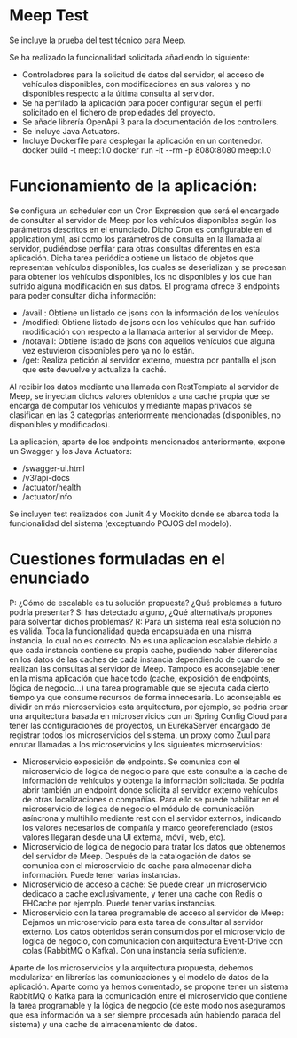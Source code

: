 # Meep Test

Se incluye la prueba del test técnico para Meep.

Se ha realizado la funcionalidad solicitada añadiendo lo siguiente:
- Controladores para la solicitud de datos del servidor, el acceso de vehículos disponibles, con modificaciones en sus valores y no disponibles respecto a la última consulta al servidor.
- Se ha perfilado la aplicación para poder configurar según el perfil solicitado en el fichero de propiedades del proyecto.
- Se añade librería OpenApi 3 para la documentación de los controllers.
- Se incluye Java Actuators.
- Incluye Dockerfile para desplegar la aplicación en un contenedor.
     docker build -t meep:1.0
     docker run -it --rm -p 8080:8080 meep:1.0


# Funcionamiento de la aplicación:

Se configura un scheduler con un Cron Expression que será el encargado de consultar al servidor de Meep por los vehículos disponibles según los parámetros descritos en el enunciado. Dicho Cron es configurable en el application.yml, así como los parámetros de consulta en la llamada al servidor, pudiéndose perfilar para otras consultas diferentes en esta aplicación.
Dicha tarea periódica obtiene un listado de objetos que representan vehículos disponibles, los cuales se deserializan y se procesan para obtener los vehículos disponibles, los no disponibles y los que han sufrido alguna modificación en sus datos. El programa ofrece 3 endpoints para poder consultar dicha información:
  - /avail : Obtiene un listado de jsons con la información de los vehículos
  - /modified: Obtiene listado de jsons con los vehículos que han sufrido modificación con respecto a la llamada anterior al servidor de Meep.
  - /notavail: Obtiene listado de jsons con aquellos vehículos que alguna vez estuvieron disponibles pero ya no lo están.
  - /get: Realiza petición al servidor externo, muestra por pantalla el json que este devuelve y actualiza la caché.
  
 Al recibir los datos mediante una llamada con RestTemplate al servidor de Meep, se inyectan dichos valores obtenidos a una caché propia que se encarga de computar los vehículos y mediante mapas privados se clasifican en las 3 categorías anteriormente mencionadas (disponibles, no disponibles y modificados).
 
 La aplicación, aparte de los endpoints mencionados anteriormente, expone un Swagger y los Java Actuators:
 - /swagger-ui.html
 - /v3/api-docs
 - /actuator/health
 - /actuator/info
 
 Se incluyen test realizados con Junit 4 y Mockito donde se abarca toda la funcionalidad del sistema (exceptuando POJOS del modelo).
 
 
 # Cuestiones formuladas en el enunciado
 
 P: ¿Cómo de escalable es tu solución propuesta? ¿Qué problemas a futuro podría presentar? Si has detectado alguno, ¿Qué alternativa/s propones para solventar dichos problemas?
 R: Para un sistema real esta solución no es válida. Toda la funcionalidad queda encapsulada en una misma instancia, lo cual no es correcto. No es una aplicacion escalable debido a que cada instancia contiene su propia cache, pudiendo haber diferencias en los datos de las caches de cada instancia dependiendo de cuando se realizan las consultas al servidor de Meep. Tampoco es aconsejable tener en la misma aplicación que hace todo (cache, exposición de endpoints, lógica de negocio...) una tarea programable que se ejecuta cada cierto tiempo ya que consume recursos de forma innecesaria. Lo aconsejable es dividir en más microservicios esta arquitectura, por ejemplo, se podría crear una arquitectura basada en microservicios con un Spring Config Cloud para tener las configuraciones de proyectos, un EurekaServer encargado de registrar todos los microservicios del sistema, un proxy como Zuul para enrutar llamadas a los microservicios y los siguientes microservicios:
  - Microservicio exposición de endpoints. Se comunica con el microservicio de lógica de negocio para que este consulte a la cache de información de vehículos y obtenga la información solicitada. Se podría abrir también un endpoint donde solicita al servidor externo vehículos de otras localizaciones o compañías. Para ello se puede habilitar en el microservicio de lógica de negocio el módulo de comunicación asíncrona y multihilo mediante rest con el servidor externos, indicando los valores necesarios de compañía y marco georeferenciado (estos valores llegarán desde una UI externa, móvil, web, etc).
  - Microservicio de lógica de negocio para tratar los datos que obtenemos del servidor de Meep. Después de la catalogación de datos se comunica con el microservicio de cache para almacenar dicha información. Puede tener varias instancias.
  - Microservicio de acceso a cache: Se puede crear un microservicio dedicado a cache exclusivamente, y tener una cache con Redis o EHCache por ejemplo. Puede tener varias instancias.
  - Microservicio con la tarea programable de acceso al servidor de Meep: Dejamos un microservicio para esta tarea de consultar al servidor externo. Los datos obtenidos serán consumidos por el microservicio de lógica de negocio, con comunicacion con arquitectura Event-Drive con colas (RabbitMQ o Kafka). Con una instancia sería suficiente.
  
  Aparte de los microservicios y la arquitectura propuesta, debemos modularizar en librerías las comunicaciones y el modelo de datos de la aplicación. Aparte como ya hemos comentado, se propone tener un sistema RabbitMQ o Kafka para la comunicación entre el microservicio que contiene la tarea programable y la lógica de negocio (de este modo nos aseguramos que esa información va a ser siempre procesada aún habiendo parada del sistema) y una cache de almacenamiento de datos.
  
 

